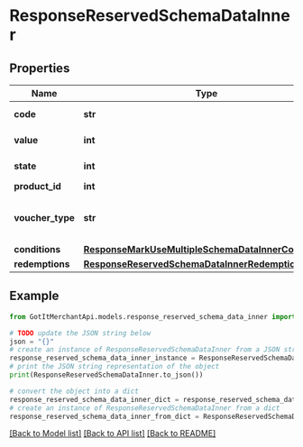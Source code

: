 # ResponseReservedSchemaDataInner


## Properties

Name | Type | Description | Notes
------------ | ------------- | ------------- | -------------
**code** | **str** | Voucher code | [optional] 
**value** | **int** | Value of voucher | [optional] 
**state** | **int** | State of voucher | [optional] 
**product_id** | **int** | Product ID | [optional] 
**voucher_type** | **str** | Voucher type, standard or conditional | [optional] 
**conditions** | [**ResponseMarkUseMultipleSchemaDataInnerConditions**](ResponseMarkUseMultipleSchemaDataInnerConditions.md) |  | [optional] 
**redemptions** | [**ResponseReservedSchemaDataInnerRedemptions**](ResponseReservedSchemaDataInnerRedemptions.md) |  | [optional] 

## Example

```python
from GotItMerchantApi.models.response_reserved_schema_data_inner import ResponseReservedSchemaDataInner

# TODO update the JSON string below
json = "{}"
# create an instance of ResponseReservedSchemaDataInner from a JSON string
response_reserved_schema_data_inner_instance = ResponseReservedSchemaDataInner.from_json(json)
# print the JSON string representation of the object
print(ResponseReservedSchemaDataInner.to_json())

# convert the object into a dict
response_reserved_schema_data_inner_dict = response_reserved_schema_data_inner_instance.to_dict()
# create an instance of ResponseReservedSchemaDataInner from a dict
response_reserved_schema_data_inner_from_dict = ResponseReservedSchemaDataInner.from_dict(response_reserved_schema_data_inner_dict)
```
[[Back to Model list]](../README.md#documentation-for-models) [[Back to API list]](../README.md#documentation-for-api-endpoints) [[Back to README]](../README.md)


